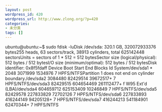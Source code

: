 ```yaml
---
layout: post
wordpress_id: 420
wordpress_url: http://www.zlong.org/?p=420
categories:
- 未分类
tags: []
---
```

ubuntu@ubuntu:~$ sudo fdisk -luDisk /dev/sda: 320.1 GB, 320072933376 bytes255 heads, 63 sectors/track, 38913 cylinders, total 625142448 sectorsUnits = sectors of 1 * 512 = 512 bytesSector size (logical/physical): 512 bytes / 512 bytesI/O size (minimum/optimal): 512 bytes / 512 bytesDisk identifier: 0x8f5fdaff   Device Boot      Start         End      Blocks   Id  System/dev/sda1   *        2048     3071999     1534976    7  HPFS/NTFSPartition 1 does not end on cylinder boundary./dev/sda2         3084480    82429514    39672517+   7  HPFS/NTFS/dev/sda3        82429515   604654469   261112477+   f  W95 Ext'd (LBA)/dev/sda4       604659712   625153409    10246849    7  HPFS/NTFS/dev/sda5        82429578   227833829    72702126    7  HPFS/NTFS/dev/sda6       227833893   416244149    94205128+   7  HPFS/NTFS/dev/sda7       416244213   541184901    62470344+   7  HPFS/NTFS
